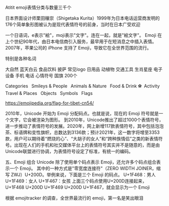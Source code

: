 Atitit emoji表情分类与数量三千个

日本界面设计师栗田穰崇（Shigetaka Kurita）1999年为日本电话运营商发明的176个简单象形图被认为是现代表情符号的前身，当时在日本广受欢迎

一个日语词，e表示"絵"，moji表示"文字"。连在一起，就是"絵文字"。
Emoji 在上个世纪90年代，由日本电信商引入服务，最早用于在短消息之中插入表情。2007年，苹果公司的 iPhone 支持了 Emoji，导致它在全世界范围的流行。


特别是各种名词


大自然 蓝天白云
食品饮料 披萨
常见logo 
日用品
动植物
交通工具
生肖星座
电子设备 手机 电话 
心情符号
国旗 200个

Categories
 Smileys & People
 Animals & Nature
 Food & Drink
⚽ Activity
 Travel & Places
 Objects
 Symbols
 Flags

https://emojipedia.org/flag-for-tibet-cn54/

2010年，Unicode 开始为 Emoji 分配码点。也就是说，现在的 Emoji 符号就是一个文字，它会被渲染为图形。
到2010年，Unicode推出了超过1000个表情符号，进一步推动了表情符号的发展。2020年，网上新增117款表情符号，其中包括泡泡茶、标语牌和变性旗帜，总数达到3136款；预计2021年，这一数字将增至3353款，用户可以期待着“燃烧的心”、“大胡子的女人”和“跨种族情侣”之类的新表情符号。出现在人们的手机和社交媒体平台上的表情符号其实并不是随意的，而是由Unicode联盟进行协调，为表情符号设定了标准，有统一的编码。


五、Emoji 组合
Unicode 除了使用单个码点表示 Emoji，还允许多个码点组合表示一个 Emoji。
其中的一种方式是"零宽度连接符"（ZERO WIDTH JOINER，缩写 ZWJ）U+200D。举例来说，下面是三个 Emoji 的码点。
U+1F468：男人
U+1F469：女人
U+1F467：女孩
上面三个码点使用U+200D连接起来，U+1F468 U+200D U+1F469 U+200D U+1F467，就会显示为一个 Emoji 


根据 emojitracker 的调查，全世界最流行的 emoji，第一名是笑出眼泪
